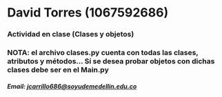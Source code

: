# David Torres (1067592686)

### Actividad en clase (Clases y objetos)

### NOTA: el archivo clases.py cuenta con todas las clases, atributos y métodos... Sí se desea probar objetos con dichas clases debe ser en el Main.py

##### Email: <jcarrillo686@soyudemedellin.edu.co>